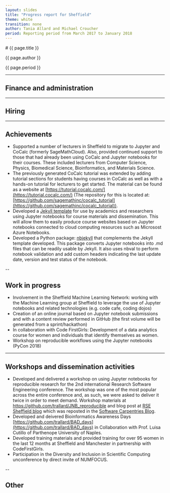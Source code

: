 ```yaml
---
layout: slides
title: "Progress report for Sheffield"
theme: white
transition: none
author: Tania Allard and Michael Croucher
period: Reporting period from March 2017 to January 2018
---
```


<section data-markdown data-separator="^---\n" data-separator-vertical="^--\n">
# {{ page.title }}

{{ page.author }}


{{ page.period }}

---

## Finance and administration



---
## Hiring


---
## Achievements

- Supported a number of lecturers in Sheffield to migrate to Jupyter and CoCalc
(formerly SageMathCloud). Also, provided continued support to those that had already been using CoCalc and
Jupyter notebooks for their courses.
These included lecturers from Computer Science, Physics, Biomedical
Science, Bioinformatics, and Materials Science.
- The previously generated CoCalc tutorial was extended by adding tutorial sections for students having courses in CoCalc as well as with a hands-on tutorial for lecturers to get started. The material can be found as a website at [https://tutorial.cocalc.com/](https://tutorial.cocalc.com/) (The repository for this is located at:[https://github.com/sagemathinc/cocalc_tutorial](https://github.com/sagemathinc/cocalc_tutorial)).
- Developed a [Jekyll template](https://github.com/trallard/Modules-template)
for use by academics and researchers using Jupyter notebooks for course materials and dissemination.  This will allow them to easily produce course websites based on Jupyter notebooks connected to cloud computing resources such as Microsost Azure Notebooks.
- Developed a Python package:  [nbjekyll](https://github.com/trallard/nbjekyll) that complements the Jekyll template developed.
This package converts Jupyter notebooks into .md files that can be readily usable by Jekyll. It also uses nbval to perform notebook validation and add custom headers indicating the last update date, version and test status of the notebook.



--
## Work in progress

- Involvement in the Sheffield Machine Learning Network: working with the Machine Learning group at Sheffield to leverage the use of Jupyter notebooks and related technologies (e.g. code cafe, coding dojos)
- Creation of an online journal based on Jupyter notebook submissions and with a content review performed in GitHub (the first volume will be generated from a sprint/hackathon)
- In collaboration with Code FirstGirls: Development of a data analytics course for women and individuals that identify themselves as women.
- Workshop on reproducible workflows using the Jupyter notebooks (PyCon 2018)

---
## Workshops and dissemination activities

- Developed and delivered a workshop on using Jupyter notebooks for reproducible research for the 2nd international Research Software Engineering conference. The workshop was one of the most popular across the entire conference and, as such, we were asked to deliver it twice in order to meet demand. Workshop materials at https://github.com/trallard/JNB_reproducible and blog post at [RSE Sheffield blog](www.rse.shef.ac.uk/blog) which was reposted in the [Software Carpentries Blog](https://software-carpentry.org/blog/2018/01/rse-conf-repost.html).
- Developed and deivered Bioinformatics Awareness Days [https://github.com/trallard/BAD_days](https://github.com/trallard/BAD_days) in Collaboration with Prof. Luisa Cutillo of Parthenope University of Naples.
- Developed training materials and provided training for over 95 women in the last 12 months at Sheffield and Manchester in partnership with CodeFirstGirls.
- Participation in the Diversity and Inclusion in Scientific Computing unconference by direct invite of NUMFOCUS.

--
## Other



</section>
